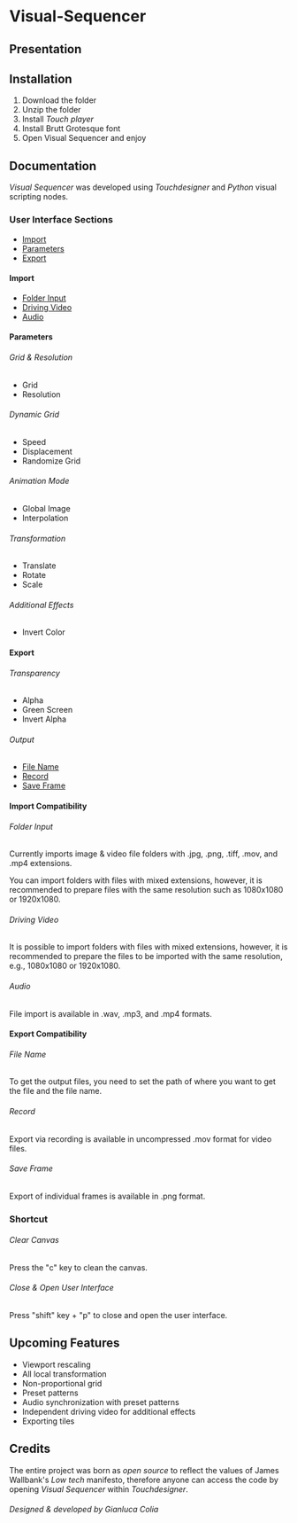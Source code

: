 # Visual-Sequencer
## Presentation

## Installation

1. Download the folder 
2. Unzip the folder
3. Install *Touch player*
4. Install Brutt Grotesque font 
5. Open Visual Sequencer and enjoy

## Documentation 
*Visual Sequencer* was developed using *Touchdesigner* and *Python* visual scripting nodes.

### User Interface Sections
- [Import](#import)
- [Parameters](#parameters)
- [Export](#export)

#### Import
- [Folder Input](#folder-input)
- [Driving Video](#driving-video)
- [Audio](#audio)

#### Parameters
###### Grid & Resolution
- Grid
- Resolution

###### Dynamic Grid
- Speed
- Displacement 
- Randomize Grid

###### Animation Mode
- Global Image
- Interpolation

###### Transformation
- Translate
- Rotate
- Scale

###### Additional Effects
- Invert Color

#### Export
###### Transparency
- Alpha
- Green Screen
- Invert Alpha

###### Output
- [File Name](#file-name)
- [Record](#record)
- [Save Frame](#save-frame)

#### Import Compatibility
###### Folder Input
Currently imports image & video file folders with .jpg, .png, .tiff, .mov, and .mp4 extensions.

You can import folders with files with mixed extensions, however, it is recommended to prepare files with the same resolution such as 1080x1080 or 1920x1080.

###### Driving Video
It is possible to import folders with files with mixed extensions, however, it is recommended to prepare the files to be imported with the same resolution, e.g., 1080x1080 or 1920x1080.

###### Audio
File import is available in .wav, .mp3, and .mp4 formats.

#### Export Compatibility
###### File Name
To get the output files, you need to set the path of where you want to get the file and the file name.

###### Record
Export via recording is available in uncompressed .mov format for video files.

###### Save Frame
Export of individual frames is available in .png format.

### Shortcut
###### Clear Canvas
Press the "c" key to clean the canvas.

###### Close & Open User Interface
Press "shift" key + "p" to close and open the user interface.

## Upcoming Features
- Viewport rescaling
- All local transformation
- Non-proportional grid
- Preset patterns
- Audio synchronization with preset patterns
- Independent driving video for additional effects
- Exporting tiles

## Credits
The entire project was born as *open source* to reflect the values of James Wallbank's *Low tech* manifesto, therefore anyone can access the code by opening *Visual Sequencer* within *Touchdesigner*.

###### Designed & developed by Gianluca Colia
